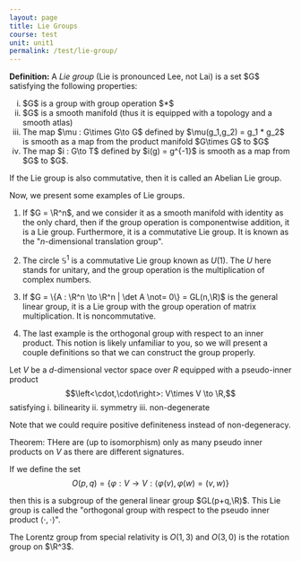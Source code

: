 ```yaml
---
layout: page
title: Lie Groups
course: test
unit: unit1
permalink: /test/lie-group/
---
```


<div class="definition">
<b>Definition:</b> A <i>Lie group</i> (Lie is pronounced Lee, not Lai) is a set $G$ satisfying the following properties:
<ol type="i">
<li> $G$ is a group with group operation $*$ </li>
<li> $G$ is a smooth manifold (thus it is equipped with a topology and a smooth atlas) </li>
<li> The map $\mu : G\times G\to G$ defined by $\mu(g_1,g_2) = g_1 * g_2$ is smooth as a map from the product manifold $G\times G$ to $G$ </li>
<li> The map $i : G\to T$ defined by $i(g) = g^{-1}$ is smooth as a map from $G$ to $G$. </li>
</ol>
</div>

If the Lie group is also commutative, then it is called an Abelian Lie group. 

Now, we present some examples of Lie groups. 

1. If $G = \R^n$, and we consider it as a smooth manifold with identity as the only chard, then if the group operation is componentwise addition, it is a Lie group. Furthermore, it is a commutative Lie group. It is known as the "$n$-dimensional translation group".

2. The circle $\mathbb{S}^1$ is a commutative Lie group known as $U(1)$. The $U$ here stands for unitary, and the group operation is the multiplication of complex numbers.

3. If $G = \{A : \R^n \to \R^n | \det A \not= 0\} = GL(n,\R)$ is the general linear group, it is a Lie group with the group operation of matrix multiplication. It is noncommutative. 

4. The last example is the orthogonal group with respect to an inner product. This notion is likely unfamiliar to you, so we will present a couple definitions so that we can construct the group properly. 

Let $V$ be a $d$-dimensional vector space over $R$ equipped with a pseudo-inner product 
$$\left<\cdot,\cdot\right>: V\times V \to \R,$$
satisfying 
i. bilinearity
ii. symmetry
iii. non-degenerate

Note that we could require positive definiteness instead of non-degeneracy. 

Theorem: THere are (up to isomorphism) only as many pseudo inner products on $V$ as there are different signatures. 

If we define the set 
$$O(p,q) = \{\varphi : V\to V : \left<\varphi(v),\varphi(w) = (v,w)\}$$

then this is a subgroup of the general linear group $GL(p+q,\R)$. This Lie group is called the "orthogonal group with respect to the pseudo inner product $\left<\cdot,\cdot\right>$".

The Lorentz group from special relativity is $O(1,3)$ and $O(3,0)$ is the rotation group on $\R^3$. 


